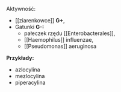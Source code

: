 Aktywność:
- [[ziarenkowce]] **G+**, 
- Gatunki **G-:**
	- pałeczek rzędu [[Enterobacterales]], 
	- [[Haemophilus]] influenzae, 
	- [[Pseudomonas]] aeruginosa

**Przykłady:**
- azlocylina
- mezlocylina
- piperacylina